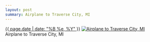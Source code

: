 ```yaml
---
layout: post
summary: Airplane to Traverse City, MI
---
```


<p>
  <time><a href="/513">{{ page.date | date: "%B %e, %Y" }}</a></time>
  <a href="/513"><img src="{{ site.assets_url }}/513-640.jpg" srcset="{{ site.assets_url }}/513-320.jpg 320w, {{ site.assets_url }}/513-640.jpg 640w, {{ site.assets_url }}/513-960.jpg 960w, {{ site.assets_url }}/513-1280.jpg 1280w" sizes="(min-width: 700px) 50vw, calc(100vw - 2rem)" alt="Airplane to Traverse City, MI" /></a>
  <span>Airplane to Traverse City, MI</span>
</p>
